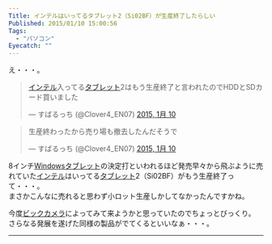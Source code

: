 ```yaml
---
Title: インテルはいってるタブレット2（Si02BF）が生産終了したらしい
Published: 2015/01/10 15:00:56
Tags:
  - "パソコン"
Eyecatch: ""
---
```

<p>え・・・。</p>

<p><blockquote class="twitter-tweet" lang="ja"><p><a class="keyword" href="http://d.hatena.ne.jp/keyword/%A5%A4%A5%F3%A5%C6%A5%EB">インテル</a>入ってる<a class="keyword" href="http://d.hatena.ne.jp/keyword/%A5%BF%A5%D6%A5%EC%A5%C3%A5%C8">タブレット</a>2はもう生産終了と言われたのでHDDとSDカード買いました</p>&mdash; すばるっち (@Clover4_EN07) <a href="https://twitter.com/Clover4_EN07/status/553790119379869696">2015, 1月 10</a></blockquote><script async src="//platform.twitter.com/widgets.js" charset="utf-8"></script></p>

<p><blockquote class="twitter-tweet" lang="ja"><p>生産終わったから売り場も撤去したんだそうで</p>&mdash; すばるっち (@Clover4_EN07) <a href="https://twitter.com/Clover4_EN07/status/553790637619691521">2015, 1月 10</a></blockquote><script async src="//platform.twitter.com/widgets.js" charset="utf-8"></script></p>

<p>8インチ<a class="keyword" href="http://d.hatena.ne.jp/keyword/Windows">Windows</a><a class="keyword" href="http://d.hatena.ne.jp/keyword/%A5%BF%A5%D6%A5%EC%A5%C3%A5%C8">タブレット</a>の決定打といわれるほど発売早々から飛ぶように売れていた<a class="keyword" href="http://d.hatena.ne.jp/keyword/%A5%A4%A5%F3%A5%C6%A5%EB">インテル</a>はいってる<a class="keyword" href="http://d.hatena.ne.jp/keyword/%A5%BF%A5%D6%A5%EC%A5%C3%A5%C8">タブレット</a>2（Si02BF）がもう生産終了って・・・。<br/>
まさかこんなに売れると思わず小ロット生産しかしてなかったんですかね。</p>

<p>今度<a class="keyword" href="http://d.hatena.ne.jp/keyword/%A5%D3%A5%C3%A5%AF%A5%AB%A5%E1%A5%E9">ビックカメラ</a>によってみて来ようかと思っていたのでちょっとびっくり。<br/>
さらなる発展を遂げた同様の製品がでてくるといいなぁ・・・。</p>

***
